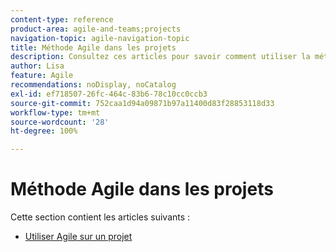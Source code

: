```yaml
---
content-type: reference
product-area: agile-and-teams;projects
navigation-topic: agile-navigation-topic
title: Méthode Agile dans les projets
description: Consultez ces articles pour savoir comment utiliser la méthode Agile dans des projets.
author: Lisa
feature: Agile
recommendations: noDisplay, noCatalog
exl-id: ef718507-26fc-464c-83b6-78c10cc0ccb3
source-git-commit: 752caa1d94a09871b97a11400d83f28853118d33
workflow-type: tm+mt
source-wordcount: '28'
ht-degree: 100%

---
```


# Méthode Agile dans les projets

Cette section contient les articles suivants :

* [Utiliser Agile sur un projet](../../agile/agile-in-projects/use-agile-on-a-project.md)
